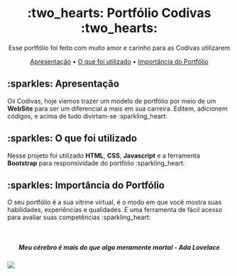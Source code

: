 <h1 align="center">:two_hearts: Portfólio Codivas :two_hearts:</h1>
<p align="center">Esse portfólio foi feito com muito amor e carinho para as Codivas utilizarem</p>


<p align="center">
 <a href="#apresentacao">Apresentação</a> •   <a href="#utilizados">O que foi utilizado</a> • 
 <a href="#importancia">Importância do Portfólio</a> 
</p>


<h2 id="apresentacao">:sparkles: Apresentação</h2>
<p>Oii Codivas, hoje viemos trazer um modelo de portfólio por meio de um <strong>WebSite</strong> para ser um diferencial a mais em sua carreira. Editem, adicionem códigos, e acima de tudo divirtam-se :sparkling_heart:	 </p>


<h2 id="utilizados">:sparkles: O que foi utilizado</h2>
<p> Nesse projeto foi utilizado <strong>HTML</strong>, <strong>CSS</strong>, <strong>Javascript</strong> e a ferramenta <strong>Bootstrap</strong> para responsividade do portfólio :sparkling_heart:</p>

<h2 id="importancia">:sparkles: Importância do Portfólio</h2>
<p>O seu portfólio é a sua vitrine virtual, é o modo em que você mostra suas habilidades, experiências e qualidades. É uma ferramenta de fácil acesso para avaliar suas competências :sparkling_heart: </p>


<br>

<h5 align="center">Meu cérebro é mais do que algo meramente mortal - Ada Lovelace</h5>

<img align="center" src="https://i.imgur.com/076Tm1Z.png"/>
